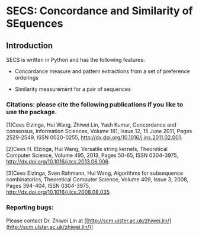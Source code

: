 # SECS: Concordance and Similarity of SEquences


## Introduction

SECS is written in Python and  has the following  features:

  - Concordance measure and pattern extractions from a set of preference orderings

  - Similarity measurement for a pair of sequences


### Citations: please cite the following publications if you like to use the package.
[1]Cees Elzinga, Hui Wang, Zhiwei Lin, Yash Kumar, Concordance and consensus, Information Sciences, Volume 181, Issue 12, 15 June 2011, Pages 2529-2549, ISSN 0020-0255, http://dx.doi.org/10.1016/j.ins.2011.02.001. 

[2]Cees H. Elzinga, Hui Wang, Versatile string kernels, Theoretical Computer Science, Volume 495, 2013, Pages 50-65, ISSN 0304-3975, http://dx.doi.org/10.1016/j.tcs.2013.06.006. 

[3]Cees Elzinga, Sven Rahmann, Hui Wang, Algorithms for subsequence combinatorics, Theoretical Computer Science, Volume 409, Issue 3, 2008, Pages 394-404, ISSN 0304-3975, http://dx.doi.org/10.1016/j.tcs.2008.08.035. 

### Reporting bugs:

Please contact Dr. Zhiwei Lin at [[http://scm.ulster.ac.uk/zhiwei.lin/](http://scm.ulster.ac.uk/zhiwei.lin/)]